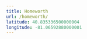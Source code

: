 ```yaml
---
title: Homeworth
url: /homeworth/
latitude: 40.835336500000004
longitude: -81.06592880000001
---
```

